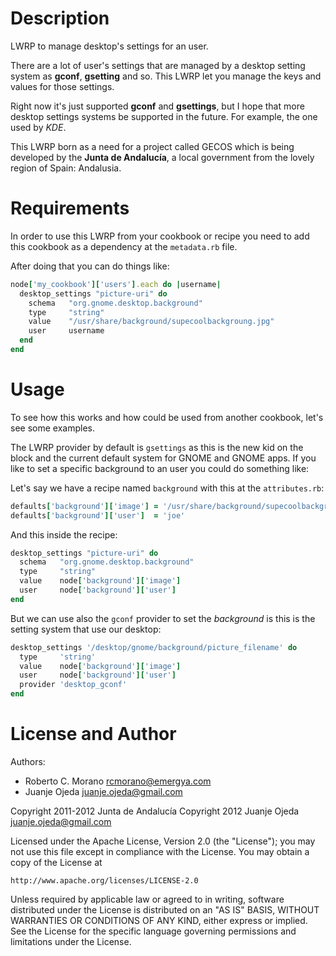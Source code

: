 Description
===========

LWRP to manage desktop's settings for an user.

There are a lot of user's settings that are managed by a desktop setting system
as **gconf**, **gsetting** and so. This LWRP let you manage the keys and values
for those settings.

Right now it's just supported **gconf** and **gsettings**, but I hope that more
desktop settings systems be supported in the future. For example, the one
used by _KDE_.

This LWRP born as a need for a project called GECOS which is being developed
by the **Junta de Andalucía**, a local government from the lovely region of Spain:
Andalusia.


Requirements
============

In order to use this LWRP from your cookbook or recipe you need to add
this cookbook as a dependency at the `metadata.rb` file.

After doing that you can do things like:

```ruby
node['my_cookbook']['users'].each do |username|
  desktop_settings "picture-uri" do
    schema   "org.gnome.desktop.background"
    type     "string"
    value    "/usr/share/background/supecoolbackgroung.jpg"
    user     username
  end
end
```


Usage
=====

To see how this works and how could be used from another cookbook, let's see
some examples.

The LWRP provider by default is `gsettings` as this is the new kid on the block
and the current default system for GNOME and GNOME apps.
If you like to set a specific background to an user you could do something like:

Let's say we have a recipe named `background` with this at the `attributes.rb`:
```ruby
defaults['background']['image'] = '/usr/share/background/supecoolbackgroung.jpg'
defaults['background']['user']  = 'joe'
```

And this inside the recipe:
```ruby
desktop_settings "picture-uri" do
  schema   "org.gnome.desktop.background"
  type     "string"
  value    node['background']['image']
  user     node['background']['user']
end
```

But we can use also the `gconf` provider to set the _background_ is this is
the setting system that use our desktop:

```ruby
desktop_settings '/desktop/gnome/background/picture_filename' do
  type     'string'
  value    node['background']['image']
  user     node['background']['user']
  provider 'desktop_gconf'
end
```


License and Author
==================

Authors:

* Roberto C. Morano <rcmorano@emergya.com>
* Juanje Ojeda <juanje.ojeda@gmail.com>

Copyright 2011-2012 Junta de Andalucía
Copyright 2012 Juanje Ojeda <juanje.ojeda@gmail.com>

Licensed under the Apache License, Version 2.0 (the "License");
you may not use this file except in compliance with the License.
You may obtain a copy of the License at

    http://www.apache.org/licenses/LICENSE-2.0

Unless required by applicable law or agreed to in writing, software
distributed under the License is distributed on an "AS IS" BASIS,
WITHOUT WARRANTIES OR CONDITIONS OF ANY KIND, either express or implied.
See the License for the specific language governing permissions and
limitations under the License.

